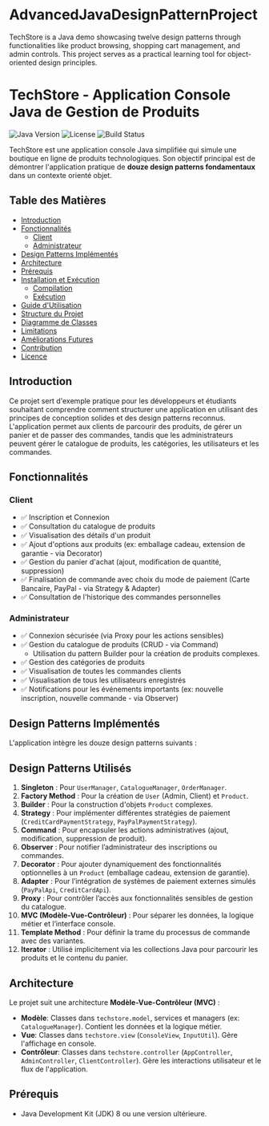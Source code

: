 # AdvancedJavaDesignPatternProject
TechStore is a Java  demo showcasing twelve design patterns through functionalities like product browsing, shopping cart management, and admin controls. This project serves as a practical learning tool for object-oriented design principles.

# TechStore - Application Console Java de Gestion de Produits

![Java Version](https://img.shields.io/badge/Java-8+-blue.svg)
![License](https://img.shields.io/badge/License-MIT-green.svg) <!-- Ou la licence de votre choix -->
![Build Status](https://img.shields.io/badge/Build-Passing-brightgreen) <!-- Mettez à jour manuellement ou via CI -->

TechStore est une application console Java simplifiée qui simule une boutique en ligne de produits technologiques. Son objectif principal est de démontrer l'application pratique de **douze design patterns fondamentaux** dans un contexte orienté objet.

## Table des Matières

- [Introduction](#introduction)
- [Fonctionnalités](#fonctionnalités)
  - [Client](#client)
  - [Administrateur](#administrateur)
- [Design Patterns Implémentés](#design-patterns-implémentés)
- [Architecture](#architecture)
- [Prérequis](#prérequis)
- [Installation et Exécution](#installation-et-exécution)
  - [Compilation](#compilation)
  - [Exécution](#exécution)
- [Guide d'Utilisation](#guide-dutilisation)
- [Structure du Projet](#structure-du-projet)
- [Diagramme de Classes](#diagramme-de-classes)
- [Limitations](#limitations)
- [Améliorations Futures](#améliorations-futures)
- [Contribution](#contribution)
- [Licence](#licence)

## Introduction

Ce projet sert d'exemple pratique pour les développeurs et étudiants souhaitant comprendre comment structurer une application en utilisant des principes de conception solides et des design patterns reconnus. L'application permet aux clients de parcourir des produits, de gérer un panier et de passer des commandes, tandis que les administrateurs peuvent gérer le catalogue de produits, les catégories, les utilisateurs et les commandes.

## Fonctionnalités

### Client

*   ✅ Inscription et Connexion
*   ✅ Consultation du catalogue de produits
*   ✅ Visualisation des détails d'un produit
*   ✅ Ajout d'options aux produits (ex: emballage cadeau, extension de garantie - via Decorator)
*   ✅ Gestion du panier d'achat (ajout, modification de quantité, suppression)
*   ✅ Finalisation de commande avec choix du mode de paiement (Carte Bancaire, PayPal - via Strategy & Adapter)
*   ✅ Consultation de l'historique des commandes personnelles

### Administrateur

*   ✅ Connexion sécurisée (via Proxy pour les actions sensibles)
*   ✅ Gestion du catalogue de produits (CRUD - via Command)
    *   Utilisation du pattern Builder pour la création de produits complexes.
*   ✅ Gestion des catégories de produits
*   ✅ Visualisation de toutes les commandes clients
*   ✅ Visualisation de tous les utilisateurs enregistrés
*   ✅ Notifications pour les événements importants (ex: nouvelle inscription, nouvelle commande - via Observer)

## Design Patterns Implémentés

L'application intègre les douze design patterns suivants :
## Design Patterns Utilisés

1. **Singleton** : Pour `UserManager`, `CatalogueManager`, `OrderManager`.  
2. **Factory Method** : Pour la création de `User` (Admin, Client) et `Product`.  
3. **Builder** : Pour la construction d'objets `Product` complexes.  
4. **Strategy** : Pour implémenter différentes stratégies de paiement (`CreditCardPaymentStrategy`, `PayPalPaymentStrategy`).  
5. **Command** : Pour encapsuler les actions administratives (ajout, modification, suppression de produit).  
6. **Observer** : Pour notifier l’administrateur des inscriptions ou commandes.  
7. **Decorator** : Pour ajouter dynamiquement des fonctionnalités optionnelles à un `Product` (emballage cadeau, extension de garantie).  
8. **Adapter** : Pour l’intégration de systèmes de paiement externes simulés (`PayPalApi`, `CreditCardApi`).  
9. **Proxy** : Pour contrôler l’accès aux fonctionnalités sensibles de gestion du catalogue.  
10. **MVC (Modèle-Vue-Contrôleur)** : Pour séparer les données, la logique métier et l’interface console.  
11. **Template Method** : Pour définir la trame du processus de commande avec des variantes.  
12. **Iterator** : Utilisé implicitement via les collections Java pour parcourir les produits et le contenu du panier.


## Architecture

Le projet suit une architecture **Modèle-Vue-Contrôleur (MVC)** :

*   **Modèle**: Classes dans `techstore.model`, services et managers (ex: `CatalogueManager`). Contient les données et la logique métier.
*   **Vue**: Classes dans `techstore.view` (`ConsoleView`, `InputUtil`). Gère l'affichage en console.
*   **Contrôleur**: Classes dans `techstore.controller` (`AppController`, `AdminController`, `ClientController`). Gère les interactions utilisateur et le flux de l'application.

## Prérequis

*   Java Development Kit (JDK) 8 ou une version ultérieure.
